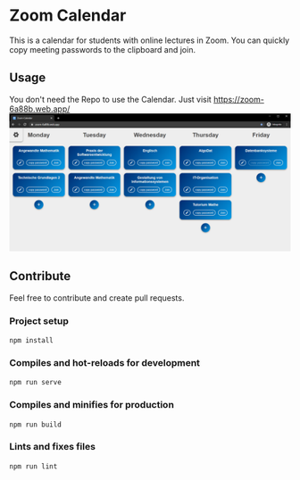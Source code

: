 # Zoom Calendar

This is a calendar for students with online lectures in Zoom. You can quickly copy meeting passwords to the clipboard and join.

## Usage

You don't need the Repo to use the Calendar. Just visit https://zoom-6a88b.web.app/
[![Screenshot of the calendar](meta/screenshot.png)](https://zoom-6a88b.web.app/)

## Contribute

Feel free to contribute and create pull requests.

### Project setup

```
npm install
```

### Compiles and hot-reloads for development

```
npm run serve
```

### Compiles and minifies for production

```
npm run build
```

### Lints and fixes files

```
npm run lint
```
